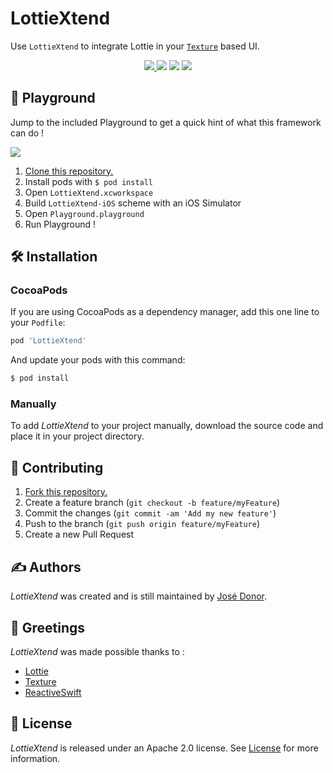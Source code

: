 # LottieXtend

Use `LottieXtend` to integrate Lottie in your [`Texture`](https://github.com/TextureGroup/Texture) based UI.
<p align="center">
	<a href="https://swift.org">
        <img src="https://img.shields.io/badge/Swift-4.2-orange.svg" />
    </a>
    <a>
        <img src="https://img.shields.io/badge/platform-iOS-lightgrey.svg" />
    </a>
    <a>
          <img src="https://img.shields.io/github/release/iDonJose/LottieXtend.svg" />
    </a>
    <a href="https://cocoapods.org/pods/LottieXtend">
          <img src="https://img.shields.io/cocoapods/v/LottieXtend.svg" />
    </a>
</p>


## 🎲 Playground

Jump to the included Playground to get a quick hint of what this framework can do !

![](https://github.com/iDonJose/LottieXtend/raw/master/Meta/Playground.gif)

 1. [Clone this repository.](https://github.com/idonjose/LottieXtend/archive/master.zip)
 1. Install pods with `$ pod install`
 1. Open `LottieXtend.xcworkspace`
 1. Build `LottieXtend-iOS` scheme with an iOS Simulator
 1. Open `Playground.playground`
 1. Run Playground !


## 🛠 Installation

### CocoaPods

If you are using CocoaPods as a dependency manager, add this one line to your `Podfile`:

```ruby
pod 'LottieXtend'
```

And update your pods with this command:

```bash
$ pod install
```

### Manually

To add *LottieXtend* to your project manually, download the source code and place it in your project directory.


## 👋 Contributing

1. [Fork this repository.](https://github.com/idonjose/LottieXtend/fork)
1. Create a feature branch (`git checkout -b feature/myFeature`)
1. Commit the changes (`git commit -am 'Add my new feature'`)
1. Push to the branch (`git push origin feature/myFeature`)
1. Create a new Pull Request


## ✍️ Authors
*LottieXtend* was created and is still maintained by [José Donor](donor.develop@gmail.com).

## 👏 Greetings
*LottieXtend* was made possible thanks to :
- [Lottie](https://github.com/airbnb/lottie-ios)
- [Texture](https://github.com/TextureGroup/Texture)
- [ReactiveSwift](https://github.com/ReactiveCocoa/ReactiveSwift)

## 📃 License
*LottieXtend* is released under an Apache 2.0 license. See [License](https://github.com/idonjose/LottieXtend/blob/master/LICENSE) for more information.
